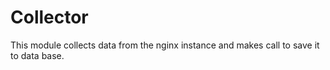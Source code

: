 # Collector
This module collects data from the nginx instance and makes call to save it to data base. 
